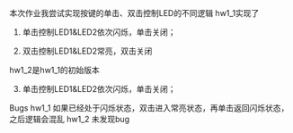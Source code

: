 本次作业我尝试实现按键的单击、双击控制LED的不同逻辑
hw1_1实现了

1. 单击控制LED1&LED2依次闪烁，单击关闭；

2. 双击控制LED1&LED2常亮，双击关闭

hw1_2是hw1_1的初始版本

3. 单击控制LED1&LED2依次闪烁，单击关闭；

Bugs
hw1_1
如果已经处于闪烁状态，双击进入常亮状态，再单击返回闪烁状态，之后逻辑会混乱
hw1_2
未发现bug


